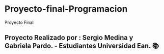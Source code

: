 # Proyecto-final-Programacion
Proyecto Final
## Proyecto Realizado por : Sergio Medina y Gabriela Pardo. - Estudiantes  Universidad Ean. 📚
